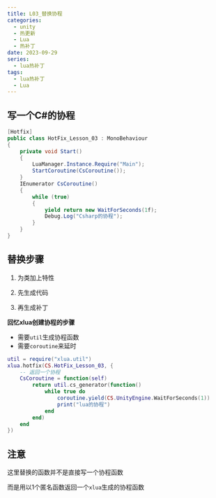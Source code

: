 ```yaml
---
title: L03_替换协程
categories:
  - unity
  - 热更新
  - Lua
  - 热补丁
date: 2023-09-29
series:
  - lua热补丁
tags:
  - lua热补丁
  - Lua
---
```

## 写一个C#的协程

```cs
[Hotfix]
public class HotFix_Lesson_03 : MonoBehaviour
{
    private void Start()
    {
        LuaManager.Instance.Require("Main");
        StartCoroutine(CsCoroutine());
    }
    IEnumerator CsCoroutine()
    {
        while (true)
        {
            yield return new WaitForSeconds(1f);
            Debug.Log("Csharp的协程");
        }
    }
}
```

## 替换步骤

1. 为类加上特性

2. 先生成代码

3. 再生成补丁


**回忆xlua创建协程的步骤**
- 需要`util`生成协程函数
- 需要`coroutine`来延时

```lua
util = require("xlua.util")
xlua.hotfix(CS.HotFix_Lesson_03, {
    -- 返回一个协程
    CsCoroutine = function(self)
        return util.cs_generator(function()
            while true do
                coroutine.yield(CS.UnityEngine.WaitForSeconds(1))
                print("lua的协程")
            end
        end)
    end
})
```

## 注意

这里替换的函数并不是直接写一个协程函数

而是用以1个匿名函数返回一个`xlua`生成的协程函数
